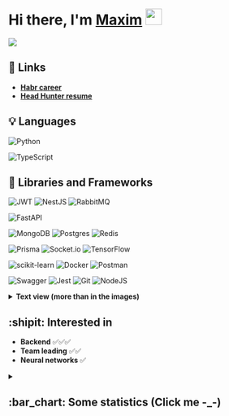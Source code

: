 <h1>Hi there, I'm <a href="https://t.me/demamaxim" target="_blank">Maxim</a> 
<img src="https://github.com/blackcater/blackcater/raw/main/images/Hi.gif" height="32"/>
</h1>
<p>
<img align="center" src="https://readme-typing-svg.herokuapp.com?color=%2336BCF7&lines=Junior+backend+developer">
</p>

## :link: Links 
-  **[Habr career](https://career.habr.com/idmaksim)**
-  **[Head Hunter resume](https://hh.ru/resume/2cab0c6eff0dc71c610039ed1f79674f754159)**


## 💡 Languages
  ![Python](https://img.shields.io/badge/python-3670A0?style=for-the-badge&logo=python&logoColor=ffdd54)
  
  ![TypeScript](https://img.shields.io/badge/typescript-%23007ACC.svg?style=for-the-badge&logo=typescript&logoColor=white)

## :hammer: Libraries and Frameworks

![JWT](https://img.shields.io/badge/JWT-black?style=for-the-badge&logo=JSON%20web%20tokens)
![NestJS](https://img.shields.io/badge/nestjs-%23E0234E.svg?style=for-the-badge&logo=nestjs&logoColor=white)
![RabbitMQ](https://img.shields.io/badge/Rabbitmq-FF6600?style=for-the-badge&logo=rabbitmq&logoColor=white)


![FastAPI](https://img.shields.io/badge/FastAPI-005571?style=for-the-badge&logo=fastapi)

![MongoDB](https://img.shields.io/badge/MongoDB-%234ea94b.svg?style=for-the-badge&logo=mongodb&logoColor=white)
![Postgres](https://img.shields.io/badge/postgres-%23316192.svg?style=for-the-badge&logo=postgresql&logoColor=white)
![Redis](https://img.shields.io/badge/redis-%23DD0031.svg?style=for-the-badge&logo=redis&logoColor=white)

![Prisma](https://img.shields.io/badge/Prisma-3982CE?style=for-the-badge&logo=Prisma&logoColor=white)
![Socket.io](https://img.shields.io/badge/Socket.io-black?style=for-the-badge&logo=socket.io&badgeColor=010101)
![TensorFlow](https://img.shields.io/badge/TensorFlow-%23FF6F00.svg?style=for-the-badge&logo=TensorFlow&logoColor=white)

![scikit-learn](https://img.shields.io/badge/scikit--learn-%23F7931E.svg?style=for-the-badge&logo=scikit-learn&logoColor=white)
![Docker](https://img.shields.io/badge/docker-%230db7ed.svg?style=for-the-badge&logo=docker&logoColor=white)
![Postman](https://img.shields.io/badge/Postman-FF6C37?style=for-the-badge&logo=postman&logoColor=white)

![Swagger](https://img.shields.io/badge/-Swagger-%23Clojure?style=for-the-badge&logo=swagger&logoColor=white)
![Jest](https://img.shields.io/badge/-jest-%23C21325?style=for-the-badge&logo=jest&logoColor=white)
![Git](https://img.shields.io/badge/git-%23F05033.svg?style=for-the-badge&logo=git&logoColor=white)
![NodeJS](https://img.shields.io/badge/node.js-6DA55F?style=for-the-badge&logo=node.js&logoColor=white)


<details>
<summary><b>Text view (more than in the images)</b></summary>

- **NodeJS** :leaves:
- **NestJS** :wolf:  
- **PrismaORM** :crystal_ball: 
- **TypeORM** :snail:
- **PostgreSQL** 🐘
- **MongoDB**  :alien:
- **Redis** :closed_book:
- **Socket.io** :trollface:
- **Docker** :whale2:
- **FastAPI / Django / DRF**⚡️
- **Postman** :mailbox:
- **RabbitMQ** :rabbit:
- **JWT** :key:
- **SQLAlchemy** :milky_way:
- **Jest** :triangular_flag_on_post:
- **PyTest** :triangular_flag_on_post:
- **TensorFlow** 🧠
- **scikit-learn** 📚
- **Git** :pencil:
</details>

  
## :shipit: Interested in
- **Backend** :white_check_mark::white_check_mark::white_check_mark:
- **Team leading** :white_check_mark::white_check_mark:
- **Neural networks** :white_check_mark:

<details>
<summary><h2> :bar_chart: Some statistics (Click me -_-) </h2></summary>
  
[![Top Langs](https://github-readme-stats.vercel.app/api/top-langs/?username=idmaksim&layout=compact)](https://github.com/anuraghazra/github-readme-stats)

![LeetCode Stats](https://leetcard.jacoblin.cool/dmaksim?theme=nord&font=ABeeZee&ext=heatmap)

</details>
